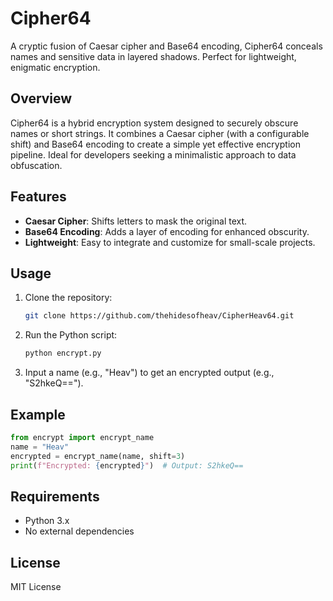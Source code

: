 # Cipher64

A cryptic fusion of Caesar cipher and Base64 encoding, Cipher64 conceals names and sensitive data in layered shadows. Perfect for lightweight, enigmatic encryption.

## Overview
Cipher64 is a hybrid encryption system designed to securely obscure names or short strings. It combines a Caesar cipher (with a configurable shift) and Base64 encoding to create a simple yet effective encryption pipeline. Ideal for developers seeking a minimalistic approach to data obfuscation.

## Features
- **Caesar Cipher**: Shifts letters to mask the original text.
- **Base64 Encoding**: Adds a layer of encoding for enhanced obscurity.
- **Lightweight**: Easy to integrate and customize for small-scale projects.

## Usage
1. Clone the repository:
   ```bash
   git clone https://github.com/thehidesofheav/CipherHeav64.git
   ```
2. Run the Python script:
   ```bash
   python encrypt.py
   ```
3. Input a name (e.g., "Heav") to get an encrypted output (e.g., "S2hkeQ==").

## Example
```python
from encrypt import encrypt_name
name = "Heav"
encrypted = encrypt_name(name, shift=3)
print(f"Encrypted: {encrypted}")  # Output: S2hkeQ==
```

## Requirements
- Python 3.x
- No external dependencies

## License
MIT License

